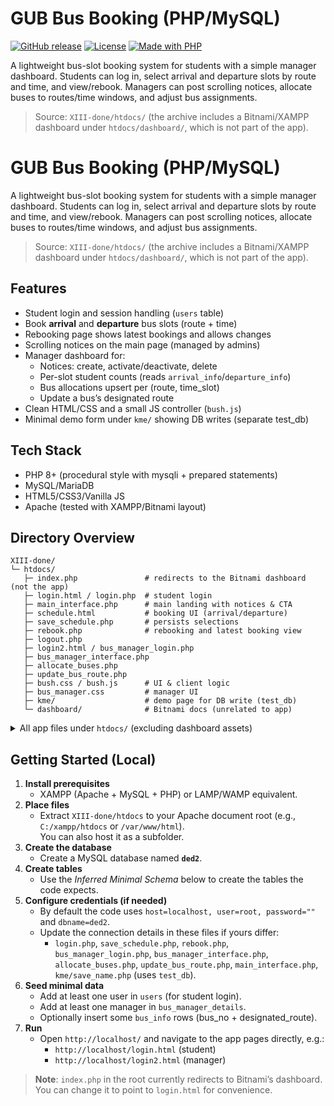 # GUB Bus Booking (PHP/MySQL)

[![GitHub release](https://img.shields.io/github/v/release/Mohim71/Bus-Scheduling-System)](https://github.com/Mohim71/Bus-Scheduling-System/releases)
[![License](https://img.shields.io/github/license/Mohim71/Bus-Scheduling-System)](https://github.com/Mohim71/Bus-Scheduling-System/blob/main/LICENSE)
[![Made with PHP](https://img.shields.io/badge/Made%20with-PHP-777bb4.svg?logo=php&logoColor=white)](https://www.php.net/)

A lightweight bus-slot booking system for students with a simple manager dashboard. Students can log in, select arrival and departure slots by route and time, and view/rebook. Managers can post scrolling notices, allocate buses to routes/time windows, and adjust bus assignments.

> Source: `XIII-done/htdocs/` (the archive includes a Bitnami/XAMPP dashboard under `htdocs/dashboard/`, which is not part of the app).



# GUB Bus Booking (PHP/MySQL)

A lightweight bus-slot booking system for students with a simple manager dashboard. Students can log in, select arrival and departure slots by route and time, and view/rebook. Managers can post scrolling notices, allocate buses to routes/time windows, and adjust bus assignments.

> Source: `XIII-done/htdocs/` (the archive includes a Bitnami/XAMPP dashboard under `htdocs/dashboard/`, which is not part of the app).

## Features

- Student login and session handling (`users` table)
- Book **arrival** and **departure** bus slots (route + time)
- Rebooking page shows latest bookings and allows changes
- Scrolling notices on the main page (managed by admins)
- Manager dashboard for:
  - Notices: create, activate/deactivate, delete
  - Per-slot student counts (reads `arrival_info`/`departure_info`)
  - Bus allocations upsert per (route, time_slot)
  - Update a bus’s designated route
- Clean HTML/CSS and a small JS controller (`bush.js`)
- Minimal demo form under `kme/` showing DB writes (separate test_db)

## Tech Stack

- PHP 8+ (procedural style with mysqli + prepared statements)
- MySQL/MariaDB
- HTML5/CSS3/Vanilla JS
- Apache (tested with XAMPP/Bitnami layout)

## Directory Overview

```
XIII-done/
└─ htdocs/
   ├─ index.php               # redirects to the Bitnami dashboard (not the app)
   ├─ login.html / login.php  # student login
   ├─ main_interface.php      # main landing with notices & CTA
   ├─ schedule.html           # booking UI (arrival/departure)
   ├─ save_schedule.php       # persists selections
   ├─ rebook.php              # rebooking and latest booking view
   ├─ logout.php
   ├─ login2.html / bus_manager_login.php
   ├─ bus_manager_interface.php
   ├─ allocate_buses.php
   ├─ update_bus_route.php
   ├─ bush.css / bush.js      # UI & client logic
   ├─ bus_manager.css         # manager UI
   ├─ kme/                    # demo page for DB write (test_db)
   └─ dashboard/              # Bitnami docs (unrelated to app)
```

<details>
<summary>All app files under <code>htdocs/</code> (excluding dashboard assets)</summary>

  - htdocs/allocate_buses.php
  - htdocs/applications.html
  - htdocs/bitnami.css
  - htdocs/bus_manager.css
  - htdocs/bus_manager_interface.php
  - htdocs/bus_manager_login.php
  - htdocs/bush.css
  - htdocs/bush.js
  - htdocs/index.php
  - htdocs/kme/i.html
  - htdocs/kme/save_name.php
  - htdocs/login.html
  - htdocs/login.php
  - htdocs/login2.html
  - htdocs/logout.php
  - htdocs/main_interface.php
  - htdocs/rebook.php
  - htdocs/save_schedule.php
  - htdocs/schedule.html
  - htdocs/update_bus_route.php
  - htdocs/working_files.php
</details>

## Getting Started (Local)

1. **Install prerequisites**
   - XAMPP (Apache + MySQL + PHP) or LAMP/WAMP equivalent.
2. **Place files**
   - Extract `XIII-done/htdocs` to your Apache document root (e.g., `C:/xampp/htdocs` or `/var/www/html`).  
     You can also host it as a subfolder.
3. **Create the database**
   - Create a MySQL database named **`ded2`**.
4. **Create tables**
   - Use the *Inferred Minimal Schema* below to create the tables the code expects.
5. **Configure credentials (if needed)**
   - By default the code uses `host=localhost, user=root, password=""` and `dbname=ded2`.
   - Update the connection details in these files if yours differ:
     - `login.php`, `save_schedule.php`, `rebook.php`, `bus_manager_login.php`, `bus_manager_interface.php`, `allocate_buses.php`, `update_bus_route.php`, `main_interface.php`, `kme/save_name.php` (uses `test_db`).
6. **Seed minimal data**
   - Add at least one user in `users` (for student login).
   - Add at least one manager in `bus_manager_details`.
   - Optionally insert some `bus_info` rows (bus_no + designated_route).
7. **Run**
   - Open `http://localhost/` and navigate to the app pages directly, e.g.:
     - `http://localhost/login.html` (student)
     - `http://localhost/login2.html` (manager)

> **Note**: `index.php` in the root currently redirects to Bitnami’s dashboard. You can change it to point to `login.html` for convenience.

